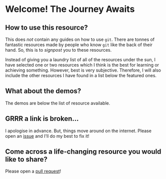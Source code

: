 # Welcome! The Journey Awaits

## How to use this resource?

This does *not* contain any guides on how to use `git`. There are tonnes of fantastic resources made by people who know `git` like the back of their hand. So, this is to *signpost* you to these resources.

Instead of giving you a laundry list of all of the resources under the sun, I have selected one or two resources which I think is the best for learning or achieving something. However, best is very subjective. Therefore, I will also include the other resources I have found in a list below the featured ones.

## What about the demos?

The demos are below the list of resource available.

## GRRR a link is broken...

I apologise in advance. But, things move around on the internet. Please open an [issue](https://github.com/wong-hl/git-for-researchers/issues) and I'll do my best to fix it!

## Come across a life-changing resource you would like to share?

Please open a [pull request](https://github.com/wong-hl/git-for-researchers/pulls)!
